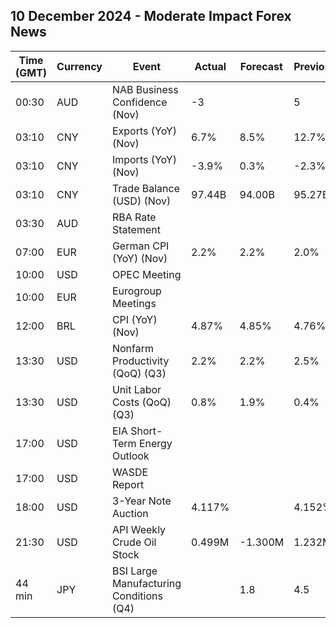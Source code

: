 ## 10 December 2024 - Moderate Impact Forex News

| Time (GMT) | Currency | Event | Actual | Forecast | Previous |
|------|----------|-------|--------|----------|----------|
| 00:30 | AUD | NAB Business Confidence (Nov) | -3 |  | 5 |
| 03:10 | CNY | Exports (YoY) (Nov) | 6.7% | 8.5% | 12.7% |
| 03:10 | CNY | Imports (YoY) (Nov) | -3.9% | 0.3% | -2.3% |
| 03:10 | CNY | Trade Balance (USD) (Nov) | 97.44B | 94.00B | 95.27B |
| 03:30 | AUD | RBA Rate Statement |  |  |  |
| 07:00 | EUR | German CPI (YoY) (Nov) | 2.2% | 2.2% | 2.0% |
| 10:00 | USD | OPEC Meeting |  |  |  |
| 10:00 | EUR | Eurogroup Meetings |  |  |  |
| 12:00 | BRL | CPI (YoY) (Nov) | 4.87% | 4.85% | 4.76% |
| 13:30 | USD | Nonfarm Productivity (QoQ) (Q3) | 2.2% | 2.2% | 2.5% |
| 13:30 | USD | Unit Labor Costs (QoQ) (Q3) | 0.8% | 1.9% | 0.4% |
| 17:00 | USD | EIA Short-Term Energy Outlook |  |  |  |
| 17:00 | USD | WASDE Report |  |  |  |
| 18:00 | USD | 3-Year Note Auction | 4.117% |  | 4.152% |
| 21:30 | USD | API Weekly Crude Oil Stock | 0.499M | -1.300M | 1.232M |
| 44 min | JPY | BSI Large Manufacturing Conditions (Q4) |  | 1.8 | 4.5 |
